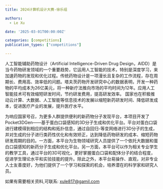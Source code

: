 ```yaml
---
title: 2024计算机设计大赛-徐乐组

authors:
  - Le Xu

date: '2025-03-01T00:00:00Z'

categories: [competitions]
publication_types: ["competitions"]

---
```




人工智能辅助药物设计（Artificial Intelligence-Driven Drug Design，AIDD）是当今药物研发领域的一个重要趋势，它运用人工智能的技术，特别是深度学习，来加速药物的发现和优化过程。传统药物设计是一项漫长且复杂的工作流程，存在周期长、费用高、效率低的问题。塔夫茨药物开发研究中心的数据表明，开发一种药物的平均成本为26亿美元，将一种新疗法推向市场的平均时间为12年。应用人工智能技术可有效缩短研发时间，节约研发费用，提高研发效率。 国家也在积极推动云计算、大数据、人工智能等信息技术的发展以缩短新药研发时间、降低研发成本，促进医疗产业的发展，提升医疗水平。

为响应国家号召，为更多人群提供便利的新药物分子发现平台，本项目开发了Pocket3DGen——基于蛋白口袋感知的3D分子生成和优化平台。平台对蛋白口袋进行建模得到相应的结构和拓扑信息，通过自回归-等变网络进行3D分子的生成，并对生成的分子进行类药性优化和有效矫正，达到降低药物研发的成本、缩短药物研发周期的目的。一方面，本平台为生物领域研究人员提供了一个依托大数据和蛋白口袋感知的新药分子生成和优化平台。另一方面，本平台可以作为相关专业学生的教学工具，通过平台的3D可视化，更好掌握蛋白口袋和配体分子的结合程度，促进学生理论水平和实验技能的提升。除此之外，本平台易操作、直观，对非专业人士友善度好，为他们提供了一个学习和探索的机会，培养潜在的科学家和研究人员。

如果有需要相关资料,可联系: xule817@gamil.com
